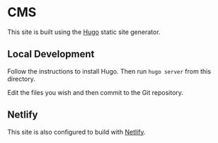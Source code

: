 # CMS

This site is built using the [Hugo](https://gohugo.io/) static site generator.

## Local Development

Follow the instructions to install Hugo. Then run `hugo server` from this directory.

Edit the files you wish and then commit to the Git repository.

## Netlify

This site is also configured to build with [Netlify](https://www.netlify.com/).
